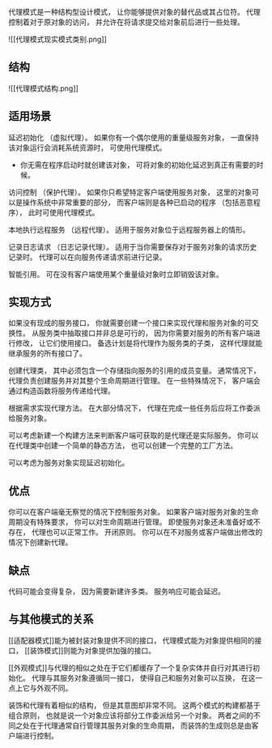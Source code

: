 代理模式是一种结构型设计模式， 让你能够提供对象的替代品或其占位符。 代理控制着对于原对象的访问， 并允许在将请求提交给对象前后进行一些处理。

![[代理模式现实模式类别.png]]
## 结构
![[代理模式结构.png]]

## 适用场景
延迟初始化 （虚拟代理）。 如果你有一个偶尔使用的重量级服务对象， 一直保持该对象运行会消耗系统资源时， 可使用代理模式。
- 你无需在程序启动时就创建该对象， 可将对象的初始化延迟到真正有需要的时候。

访问控制 （保护代理）。 如果你只希望特定客户端使用服务对象， 这里的对象可以是操作系统中非常重要的部分， 而客户端则是各种已启动的程序 （包括恶意程序）， 此时可使用代理模式。

本地执行远程服务 （远程代理）。 适用于服务对象位于远程服务器上的情形。

记录日志请求 （日志记录代理）。 适用于当你需要保存对于服务对象的请求历史记录时。 代理可以在向服务传递请求前进行记录。

智能引用。 可在没有客户端使用某个重量级对象时立即销毁该对象。
## 实现方式
如果没有现成的服务接口， 你就需要创建一个接口来实现代理和服务对象的可交换性。 从服务类中抽取接口并非总是可行的， 因为你需要对服务的所有客户端进行修改， 让它们使用接口。 备选计划是将代理作为服务类的子类， 这样代理就能继承服务的所有接口了。

创建代理类， 其中必须包含一个存储指向服务的引用的成员变量。 通常情况下， 代理负责创建服务并对其整个生命周期进行管理。 在一些特殊情况下， 客户端会通过构造函数将服务传递给代理。

根据需求实现代理方法。 在大部分情况下， 代理在完成一些任务后应将工作委派给服务对象。

可以考虑新建一个构建方法来判断客户端可获取的是代理还是实际服务。 你可以在代理类中创建一个简单的静态方法， 也可以创建一个完整的工厂方法。

可以考虑为服务对象实现延迟初始化。
## 优点
你可以在客户端毫无察觉的情况下控制服务对象。
如果客户端对服务对象的生命周期没有特殊要求， 你可以对生命周期进行管理。
即使服务对象还未准备好或不存在， 代理也可以正常工作。
开闭原则。 你可以在不对服务或客户端做出修改的情况下创建新代理。
## 缺点
代码可能会变得复杂， 因为需要新建许多类。
服务响应可能会延迟。
## 与其他模式的关系
[[适配器模式]]能为被封装对象提供不同的接口， 代理模式能为对象提供相同的接口， [[装饰模式]]则能为对象提供加强的接口。

[[外观模式]]与代理的相似之处在于它们都缓存了一个复杂实体并自行对其进行初始化。 代理与其服务对象遵循同一接口， 使得自己和服务对象可以互换， 在这一点上它与外观不同。

装饰和代理有着相似的结构， 但是其意图却非常不同。 这两个模式的构建都基于组合原则， 也就是说一个对象应该将部分工作委派给另一个对象。 两者之间的不同之处在于代理通常自行管理其服务对象的生命周期， 而装饰的生成则总是由客户端进行控制。